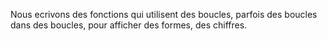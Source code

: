 Nous ecrivons des fonctions qui utilisent des boucles, parfois des boucles dans des boucles, pour afficher des formes, des chiffres.
